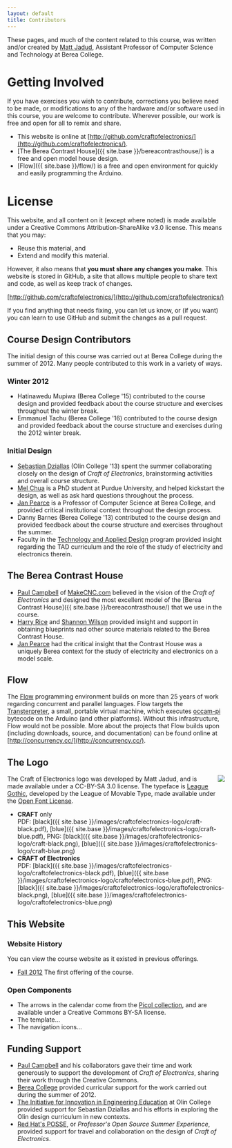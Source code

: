 ```yaml
---
layout: default
title: Contributors
---
```


These pages, and much of the content related to this course, was written and/or
created by [Matt Jadud](http://jadud.com/), Assistant Professor of Computer
Science and Technology at Berea College.

# Getting Involved

If you have exercises you wish to contribute, corrections you believe need to be made, or modifications to any of the hardware and/or software used in this course, you are welcome to contribute. Wherever possible, our work is free and open for all to remix and share.

* This website is online at [http://github.com/craftofelectronics/](http://github.com/craftofelectronics/).
* [The Berea Contrast House]({{ site.base }}/bereacontrasthouse/) is a free and open model house design. 
* [Flow]({{ site.base }}/flow/) is a free and open environment for quickly and easily programming the Arduino.

# License

This website, and all content on it (except where noted) is made available under a Creative Commons Attribution-ShareAlike v3.0 license. This means that you may:

* Reuse this material, and 
* Extend and modify this material.

However, it also means that **you must share any changes you make**. This website is stored in GitHub, a site that allows multiple people to share text and code, as well as keep track of changes.

[http://github.com/craftofelectronics/](http://github.com/craftofelectronics/)

If you find anything that needs fixing, you can let us know, or (if you want) you can learn to use GitHub and submit the changes as a pull request.

## Course Design Contributors

The initial design of this course was carried out at Berea College during the summer of 2012. Many people contributed to this work in a variety of ways.

### Winter 2012
* Hatinawedu Mupiwa (Berea College '15) contributed to the course design and provided feedback about the course structure and exercises throughout the winter break.
* Emmanuel Tachu (Berea College '16) contributed to the course design and provided feedback about the course structure and exercises during the 2012 winter break.

### Initial Design
* [Sebastian Dziallas](http://blog.sdziallas.com/) (Olin College '13) spent the summer collaborating closely on the design of *Craft of Electronics*, brainstorming activities and overall course structure.
* [Mel Chua](http://melchua.com/) is a PhD student at Purdue University, and helped kickstart the design, as well as ask hard questions throughout the process.
* [Jan Pearce](http://faculty.berea.edu/pearcej/) is a Professor of Computer Science at Berea College, and provided critical institutional context throughout the design process.
* Danny Barnes (Berea College '13) contributed to the course design and provided feedback about the course structure and exercises throughout the summer.
* Faculty in the [Technology and Applied Design](http://www.berea.edu/tia/) program provided insight regarding the TAD curriculum and the role of the study of electricity and electronics therein.

## The Berea Contrast House

* [Paul Campbell](http://makecnc.com/) of [MakeCNC.com](http://MakeCNC.com/) believed in the vision of the *Craft of Electronics* and designed the most excellent model of the [Berea Contrast House]({{ site.base }}/bereacontrasthouse/) that we use in the course.
* [Harry Rice](http://www.berea.edu/hutchinslibrary/people/harryrice.asp) and [Shannon Wilson](http://www.berea.edu/hutchinslibrary/people/shannonwilson.asp) provided insight and support in obtaining blueprints nad other source materials related to the Berea Contrast House.
* [Jan Pearce](http://faculty.berea.edu/pearcej/) had the critical insight that the Contrast House was a uniquely Berea context for the study of electricity and electronics on a model scale.

## Flow

The [Flow](http://github.com/craftofelectronics/flow/) programming environment builds on more than 25 years of work regarding concurrent and parallel languages. Flow targets the [Transterpreter](http://transterpreter.org/), a small, portable virtual machine, which executes [occam-pi](http://occam-pi.org/) bytecode on the Arduino (and other platforms). Without this infrastructure, Flow would not be possible. More about the projects that Flow builds upon (including downloads, source, and documentation) can be found online at [http://concurrency.cc/](http://concurrency.cc/).

## The Logo
  <img src="{{ site.base }}/images/craftofelectronics-logo/craftofelectronics-blue.png" align="right" style="padding-left: 10px;" />

The Craft of Electronics logo was developed by Matt Jadud, and is made available under a CC-BY-SA 3.0 license. The typeface is [League Gothic](http://www.theleagueofmoveabletype.com/league-gothic), developed by the League of Movable Type, made available under the [Open Font License](http://scripts.sil.org/cms/scripts/page.php?site_id=nrsi&id=OFL).

* **CRAFT** only <br/> 
PDF: [black]({{ site.base }}/images/craftofelectronics-logo/craft-black.pdf), 
[blue]({{ site.base }}/images/craftofelectronics-logo/craft-blue.pdf),
 PNG: 
[black]({{ site.base }}/images/craftofelectronics-logo/craft-black.png), 
[blue]({{ site.base }}/images/craftofelectronics-logo/craft-blue.png)
* **CRAFT of Electronics** <br/>
PDF: [black]({{ site.base }}/images/craftofelectronics-logo/craftofelectronics-black.pdf), 
[blue]({{ site.base }}/images/craftofelectronics-logo/craftofelectronics-blue.pdf),
 PNG: 
[black]({{ site.base }}/images/craftofelectronics-logo/craftofelectronics-black.png), 
[blue]({{ site.base }}/images/craftofelectronics-logo/craftofelectronics-blue.png)

## This Website

### Website History
You can view the course website as it existed in previous offerings.

* [Fall 2012]({{site.base}}/fall-2012/) The first offering of the course.

### Open Components
* The arrows in the calendar come from the [Picol collection](http://picol.org/icon_library.php), and are available under a Creative Commons BY-SA license.
* The template...
* The navigation icons...

## Funding Support

* [Paul Campbell](http://makecnc.com/) and his collaborators gave their time and work generously to support the development of *Craft of Electronics*, sharing their work through the Creative Commons.
* [Berea College](http://berea.edu/) provided curricular support for the work carried out during the summer of 2012.
* [The Initiative for Innovation in Engineering Education](http://i2e2.olin.edu/) at Olin College provided support for Sebastian Dziallas and his efforts in exploring the Olin design curriculum in new contexts.
* [Red Hat's POSSE](http://www.redhat.com/posse/), or *Professor's Open Source Summer Experience*, provided support for travel and collaboration on the design of *Craft of Electronics*.
